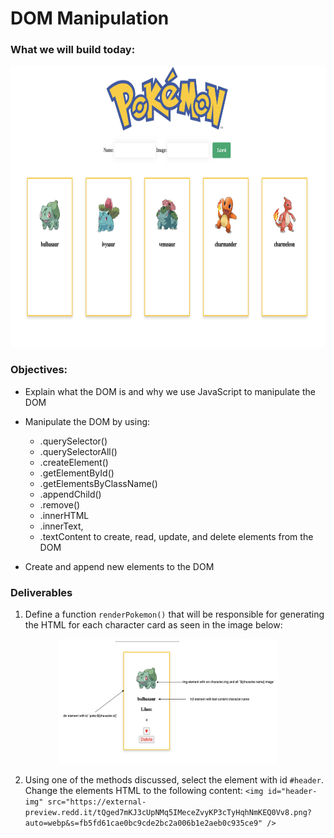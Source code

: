 # DOM Manipulation

### What we will build today:

<p align="center">
    <img src="../assets/endgoal.png" width="850" height="450">
</p>

### Objectives:

- Explain what the DOM is and why we use JavaScript to manipulate the DOM

- Manipulate the DOM by using:

  - .querySelector()
  - .querySelectorAll()
  - .createElement()
  - .getElementById()
  - .getElementsByClassName()
  - .appendChild()
  - .remove()
  - .innerHTML
  - .innerText,
  - .textContent
    to create, read, update, and delete elements from the DOM

- Create and append new elements to the DOM

### Deliverables

1. Define a function `renderPokemon()` that will be responsible for generating the HTML for each character card as seen in the image below:

<p align="center">
    <img src="../assets/wireframe.png" width="350" height="200">
</p>

2. Using one of the methods discussed, select the element with id `#header`. Change the elements HTML to the following content: `<img id="header-img" src="https://external-preview.redd.it/tQged7mKJ3cUpNMq5IMeceZvyKP3cTyHqhNmKEQ0Vv8.png?auto=webp&s=fb5fd61cae0bc9cde2bc2a006b1e2aeb0c935ce9" />`